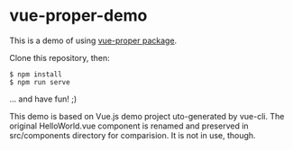# vue-proper-demo

This is a demo of using [vue-proper package](https://github.com/valango/vue-proper).

Clone this repository, then:
```
$ npm install
$ npm run serve
```
... and have fun! ;)

This demo is based on Vue.js demo project uto-generated by vue-cli.
The original HelloWorld.vue component is renamed and preserved in 
src/components directory for comparision. It is not in use, though.
